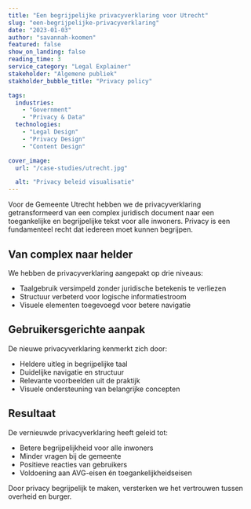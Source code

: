 ```yaml
---
title: "Een begrijpelijke privacyverklaring voor Utrecht"
slug: "een-begrijpelijke-privacyverklaring"
date: "2023-01-03"
author: "savannah-koomen"
featured: false
show_on_landing: false
reading_time: 3
service_category: "Legal Explainer"
stakeholder: "Algemene publiek"
stakholder_bubble_title: "Privacy policy"

tags:
  industries:
    - "Government"
    - "Privacy & Data"
  technologies:
    - "Legal Design"
    - "Privacy Design"
    - "Content Design"

cover_image:
  url: "/case-studies/utrecht.jpg"

  alt: "Privacy beleid visualisatie"
---
```


Voor de Gemeente Utrecht hebben we de privacyverklaring getransformeerd van een complex juridisch document naar een toegankelijke en begrijpelijke tekst voor alle inwoners. Privacy is een fundamenteel recht dat iedereen moet kunnen begrijpen.

## Van complex naar helder

We hebben de privacyverklaring aangepakt op drie niveaus:

- Taalgebruik versimpeld zonder juridische betekenis te verliezen
- Structuur verbeterd voor logische informatiestroom
- Visuele elementen toegevoegd voor betere navigatie

## Gebruikersgerichte aanpak

De nieuwe privacyverklaring kenmerkt zich door:

- Heldere uitleg in begrijpelijke taal
- Duidelijke navigatie en structuur
- Relevante voorbeelden uit de praktijk
- Visuele ondersteuning van belangrijke concepten

## Resultaat

De vernieuwde privacyverklaring heeft geleid tot:

- Betere begrijpelijkheid voor alle inwoners
- Minder vragen bij de gemeente
- Positieve reacties van gebruikers
- Voldoening aan AVG-eisen én toegankelijkheidseisen

Door privacy begrijpelijk te maken, versterken we het vertrouwen tussen overheid en burger.
